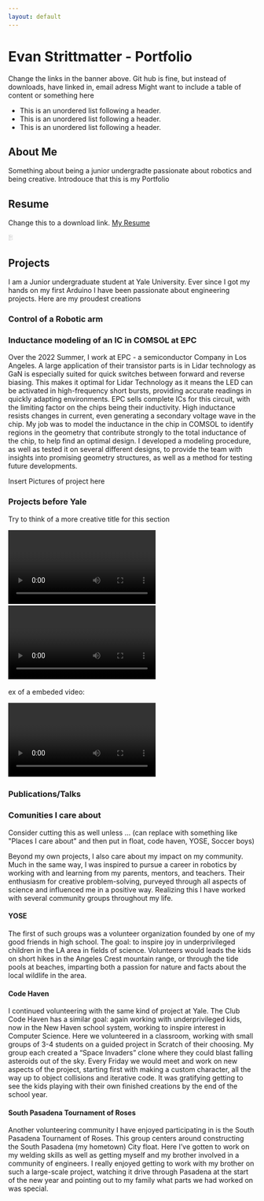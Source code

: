 ```yaml
---
layout: default
---
```


# Evan Strittmatter - Portfolio

Change the links in the banner above. Git hub is fine, but instead of downloads, have linked in, email adress
Might want to include a table of content or something here

*   This is an unordered list following a header.
*   This is an unordered list following a header.
*   This is an unordered list following a header.

## About Me

Something about being a junior undergradte passionate about robotics and being creative. Introdouce that this is my Portfolio

## Resume
Change this to a download link. 
<a href="images/Resume.jpg">My Resume</a>

<img src="images/Resume.jpg" alt="resume" width="10"/>

## Projects

I am a Junior undergraduate student at Yale University. Ever since I got my hands on my first Arduino I have been passionate about engineering projects. Here are my proudest creations

### Control of a Robotic arm


### Inductance modeling of an IC in COMSOL at EPC

Over the 2022 Summer, I work at EPC - a semiconductor Company in Los Angeles. A large application of their transistor parts is in Lidar technology as GaN is especially suited for quick switches between forward and reverse biasing. This makes it optimal for Lidar Technology as it means the LED can be activated in high-frequency short bursts, providing accurate readings in quickly adapting environments. EPC sells complete ICs for this circuit, with the limiting factor on the chips being their inductivity. High inductance resists changes in current, even generating a secondary voltage wave in the chip. My job was to model the inductance in the chip in COMSOL to identify regions in the geometry that contribute strongly to the total inductance of the chip, to help find an optimal design. I developed a modeling procedure, as well as tested it on several different designs, to provide the team with insights into promising geometry structures, as well as a method for testing future developments.  

Insert Pictures of project here


### Projects before Yale
Try to think of a more creative title for this section

<video src="images/IMG_0678.MOV" controls="controls" style="max-width: 730px;">
</video>

<video src="https://drive.google.com/file/d/1fDA0-eyMvisR0TJL2Yj1mnDoXDn9Ym0X/view?usp=sharing" controls="controls" style="max-width: 730px;">
</video>

ex of a embeded video:  

<video src="https://user-images.githubusercontent.com/37666670/215351680-2a23c1aa-7d77-488f-a9df-9df7edc08791.mp4" controls="controls" style="max-width: 730px;">
</video>


### Publications/Talks

### Comunities I care about
Consider cutting this as well unless ... (can replace with something like "Places I care about" and then put in float, code haven, YOSE, Soccer boys)

Beyond my own projects, I also care about my impact on my community. Much in the same way, I was inspired to pursue a career in robotics by working with and learning from my parents, mentors, and teachers. Their enthusiasm for creative problem-solving, purveyed through all aspects of science and influenced me in a positive way. Realizing this I have worked with several community groups throughout my life. 

#### YOSE
The first of such groups was a volunteer organization founded by one of my good friends in high school. The goal: to inspire joy in underprivileged children in the LA area in fields of science. Volunteers would leads the kids on short hikes in the Angeles Crest mountain range, or through the tide pools at beaches, imparting both a passion for nature and facts about the local wildlife in the area.

#### Code Haven
I continued volunteering with the same kind of project at Yale. The Club Code Haven has a similar goal: again working with underprivileged kids, now in the New Haven school system, working to inspire interest in Computer Science. Here we volunteered in a classroom, working with small groups of 3-4 students on a guided project in Scratch of their choosing. My group each created a “Space Invaders” clone where they could blast falling asteroids out of the sky. Every Friday we would meet and work on new aspects of the project, starting first with making a custom character, all the way up to object collisions and iterative code. It was gratifying getting to see the kids playing with their own finished creations by the end of the school year. 

#### South Pasadena Tournament of Roses
Another volunteering community I have enjoyed participating in is the South Pasadena Tournament of Roses. This group centers around constructing the South Pasadena (my hometown) City float. Here I’ve gotten to work on my welding skills as well as getting myself and my brother involved in a community of engineers. I really enjoyed getting to work with my brother on such a large-scale project, watching it drive through Pasadena at the start of the new year and pointing out to my family what parts we had worked on was special.


